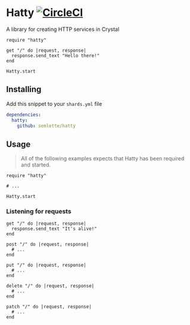 # Hatty [![CircleCI](https://circleci.com/gh/semlette/hatty.svg?style=svg)](https://circleci.com/gh/semlette/hatty)

A library for creating HTTP services in Crystal

```crystal
require "hatty"

get "/" do |request, response|
  response.send_text "Hello there!"
end

Hatty.start
```

## Installing

Add this snippet to your `shards.yml` file

```yml
dependencies:
  hatty:
    github: semlette/hatty
```

## Usage

> All of the following examples expects that Hatty has been required and started.

```crystal
require "hatty"

# ...

Hatty.start
```

### Listening for requests

```crystal
get "/" do |request, response|
  response.send_text "It's alive!"
end

post "/" do |request, response|
  # ...
end

put "/" do |request, response|
  # ...
end

delete "/" do |request, response|
  # ...
end

patch "/" do |request, response|
  # ...
end
```

